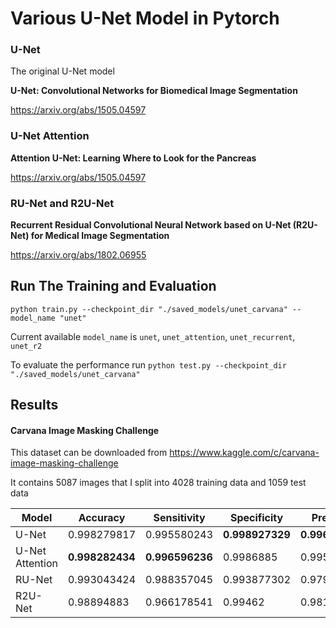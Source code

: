 # Various U-Net Model in Pytorch


### U-Net
The original U-Net model

**U-Net: Convolutional Networks for Biomedical Image Segmentation**

https://arxiv.org/abs/1505.04597 

### U-Net Attention
**Attention U-Net: Learning Where to Look for the Pancreas**

https://arxiv.org/abs/1505.04597 

### RU-Net and R2U-Net
**Recurrent Residual Convolutional Neural Network based on U-Net (R2U-Net) for Medical Image Segmentation**

https://arxiv.org/abs/1802.06955


## Run The Training and Evaluation
``python train.py --checkpoint_dir "./saved_models/unet_carvana" --model_name "unet"``

Current available ``model_name`` is ``unet``, ``unet_attention``, ``unet_recurrent``, ``unet_r2``

To evaluate the performance run ``python test.py --checkpoint_dir "./saved_models/unet_carvana"``


## Results
#### Carvana Image Masking Challenge
This dataset can be downloaded from https://www.kaggle.com/c/carvana-image-masking-challenge

It contains 5087 images that I split into 4028 training data and 1059 test data

|Model   	        |Accuracy 	    |Sensitivity  	|Specificity  	|Precision  	|F1  	        |Jaccard  	    |Dice
|---	            |---	        |---	        |---	        |---	        |---	        |---	        |---
|U-Net  	        |0.998279817    |0.995580243    |**0.998927329**|**0.99626272** |**0.995910721**|**0.991872912**|**0.995911221**    
|U-Net Attention  	|**0.998282434**|**0.996596236**|0.9986885      |0.99514082     |0.995856454    |0.991767802    |0.995856954  	    
|RU-Net  	        |0.993043424    |0.988357045    |0.993877302    |0.979795889    |0.98386901     |0.968556633    |0.98386951
|R2U-Net  	        |0.98894883     |0.966178541    |0.99462        |0.981679731    |0.972566577    |0.948562334    |0.972567077